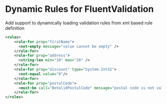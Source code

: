 # Dynamic Rules for FluentValidation

Add support to dynamically loading validation rules from xml based rule definition

```xml
<rules>
    <rule-for prop="firstName">
      <not-empty message="value cannot be empty" />
    </rule-for>
    <rule-for prop="address">
      <string-len min="10" max="20" />
    </rule-for>
    <rule-for prop="discount" type="System.Int32">
      <not-equal value="0"/>
    </rule-for>
    <rule-for prop="postalCode">
      <must-be call="BeValidPostalCode" message="postal code is not valid" />
    </rule-for>
</rules>
```
